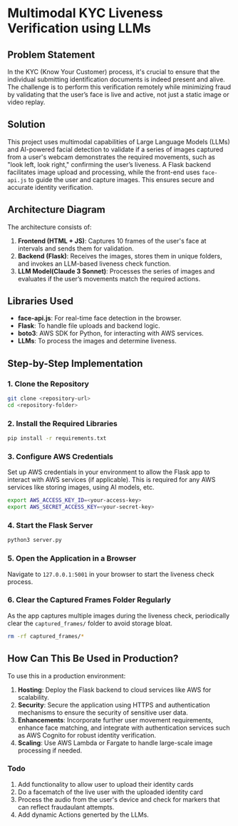 # Multimodal KYC Liveness Verification using LLMs

## Problem Statement
In the KYC (Know Your Customer) process, it's crucial to ensure that the individual submitting identification documents is indeed present and alive. The challenge is to perform this verification remotely while minimizing fraud by validating that the user’s face is live and active, not just a static image or video replay.

## Solution
This project uses multimodal capabilities of Large Language Models (LLMs) and AI-powered facial detection to validate if a series of images captured from a user's webcam demonstrates the required movements, such as "look left, look right," confirming the user’s liveness. A Flask backend facilitates image upload and processing, while the front-end uses `face-api.js` to guide the user and capture images. This ensures secure and accurate identity verification.

## Architecture Diagram
<!-- 
![Architecture Diagram](link-to-diagram) -->

The architecture consists of:
1. **Frontend (HTML + JS)**: Captures 10 frames of the user's face at intervals and sends them for validation.
2. **Backend (Flask)**: Receives the images, stores them in unique folders, and invokes an LLM-based liveness check function.
3. **LLM Model(Claude 3 Sonnet)**: Processes the series of images and evaluates if the user’s movements match the required actions.

## Libraries Used
- **face-api.js**: For real-time face detection in the browser.
- **Flask**: To handle file uploads and backend logic.
- **boto3**: AWS SDK for Python, for interacting with AWS services.
- **LLMs**: To process the images and determine liveness.

## Step-by-Step Implementation

### 1. Clone the Repository
```bash
git clone <repository-url>
cd <repository-folder>
```

### 2. Install the Required Libraries
```bash
pip install -r requirements.txt
```

### 3. Configure AWS Credentials
Set up AWS credentials in your environment to allow the Flask app to interact with AWS services (if applicable). This is required for any AWS services like storing images, using AI models, etc.
```bash
export AWS_ACCESS_KEY_ID=<your-access-key>
export AWS_SECRET_ACCESS_KEY=<your-secret-key>
```

### 4. Start the Flask Server
```bash
python3 server.py
```

### 5. Open the Application in a Browser
Navigate to `127.0.0.1:5001` in your browser to start the liveness check process.

### 6. Clear the Captured Frames Folder Regularly
As the app captures multiple images during the liveness check, periodically clear the `captured_frames/` folder to avoid storage bloat.
```bash
rm -rf captured_frames/*
```

## How Can This Be Used in Production?
To use this in a production environment:
1. **Hosting**: Deploy the Flask backend to cloud services like AWS for scalability.
2. **Security**: Secure the application using HTTPS and authentication mechanisms to ensure the security of sensitive user data.
3. **Enhancements**: Incorporate further user movement requirements, enhance face matching, and integrate with authentication services such as AWS Cognito for robust identity verification.
4. **Scaling**: Use AWS Lambda or Fargate to handle large-scale image processing if needed.

### Todo
1. Add functionality to allow user to upload their identity cards
2. Do a facematch of the live user with the uploaded identity card
3. Process the audio from the user's device and check for markers that can reflect fraudaulant attempts.
4. Add dynamic Actions generted by the LLMs.